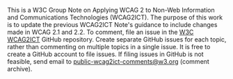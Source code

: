 This is a W3C Group Note on Applying WCAG 2 to Non-Web Information and Communications Technologies (WCAG2ICT). The purpose of this work is to update the previous WCAG2ICT Note's guidance to include changes made in WCAG 2.1 and 2.2.
To comment, file an issue in the [W3C WCAG2ICT](https://github.com/w3c/wcag2icct/) GitHub repository. Create separate GitHub issues for each topic, rather than commenting on multiple topics in a single issue. It is free to create a GitHub account to file issues. If filing issues in GitHub is not feasible, send email to public-wcag2ict-comments@w3.org (comment archive).
